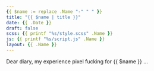 ```yaml
---
{{ $name := replace .Name "-" " " }}
title: "{{ $name | title }}"
date: {{ .Date }}
draft: false
scss: {{ printf "%s/style.scss" .Name }}
js: {{ printf "%s/script.js" .Name }}
layout: {{ .Name }}
---
```


Dear diary, my experience pixel fucking for {{ $name }}
...
